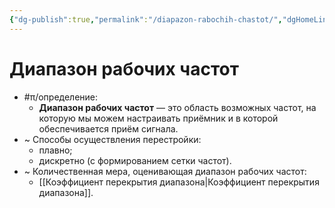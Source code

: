 ```yaml
---
{"dg-publish":true,"permalink":"/diapazon-rabochih-chastot/","dgHomeLink":true,"dgPassFrontmatter":false,"dgShowLocalGraph":true,"dgShowBacklinks":true}
---
```



# Диапазон рабочих частот

- #π/определение:
	- **Диапазон рабочих частот** — это область возможных частот, на которую мы можем настраивать приёмник и в которой обеспечивается приём сигнала.
- ~ Способы осуществления перестройки:
	- плавно;
	- дискретно (с формированием сетки частот).
- ~ Количественная мера, оценивающая диапазон рабочих частот:
	- [[Коэффициент перекрытия диапазона|Коэффициент перекрытия диапазона]].
